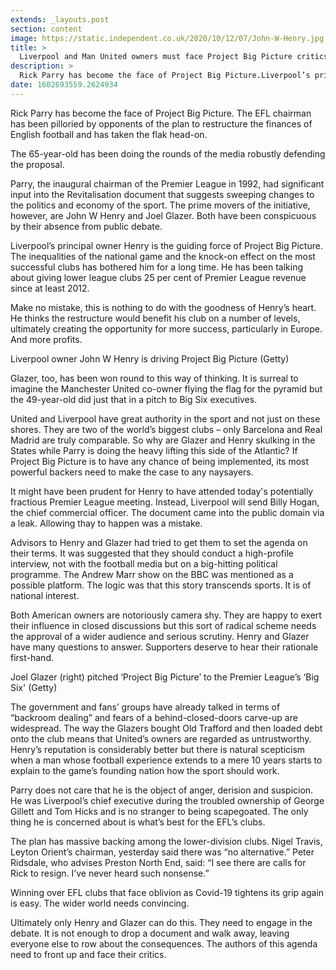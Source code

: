```yaml
--- 
extends: _layouts.post 
section: content 
image: https://static.independent.co.uk/2020/10/12/07/John-W-Henry.jpg 
title: > 
  Liverpool and Man United owners must face Project Big Picture critics after leaving Rick Parry as scapegoat 
description: > 
  Rick Parry has become the face of Project Big Picture.Liverpool’s principal owner Henry is the guiding force of Project Big Picture.He has been talking about giving lower league clubs 25 per cent of Premier League revenue since at least 2012.Liverpool owner John W Henry is driving Project Big Picture (Getty)Glazer, too, has been won round to this way of thinking.If Project Big Picture is to have any chance of being implemented, its most powerful backers need to make the case to any naysayers. 
date: 1602693559.2624934 
--- 
```

Rick Parry has become the face of Project Big Picture. The EFL chairman has been pilloried by opponents of the plan to restructure the finances of English football and has taken the flak head-on.

The 65-year-old has been doing the rounds of the media robustly defending the proposal.

Parry, the inaugural chairman of the Premier League in 1992, had significant input into the Revitalisation document that suggests sweeping changes to the politics and economy of the sport. The prime movers of the initiative, however, are John W Henry and Joel Glazer. Both have been conspicuous by their absence from public debate.

Liverpool’s principal owner Henry is the guiding force of Project Big Picture. The inequalities of the national game and the knock-on effect on the most successful clubs has bothered him for a long time. He has been talking about giving lower league clubs 25 per cent of Premier League revenue since at least 2012.

Make no mistake, this is nothing to do with the goodness of Henry’s heart. He thinks the restructure would benefit his club on a number of levels, ultimately creating the opportunity for more success, particularly in Europe. And more profits.

Liverpool owner John W Henry is driving Project Big Picture (Getty)

Glazer, too, has been won round to this way of thinking. It is surreal to imagine the Manchester United co-owner flying the flag for the pyramid but the 49-year-old did just that in a pitch to Big Six executives.

United and Liverpool have great authority in the sport and not just on these shores. They are two of the world’s biggest clubs – only Barcelona and Real Madrid are truly comparable. So why are Glazer and Henry skulking in the States while Parry is doing the heavy lifting this side of the Atlantic? If Project Big Picture is to have any chance of being implemented, its most powerful backers need to make the case to any naysayers.

It might have been prudent for Henry to have attended today's potentially fractious Premier League meeting. Instead, Liverpool will send Billy Hogan, the chief commercial officer. The document came into the public domain via a leak. Allowing thay to happen was a mistake.

Advisors to Henry and Glazer had tried to get them to set the agenda on their terms. It was suggested that they should conduct a high-profile interview, not with the football media but on a big-hitting political programme. The Andrew Marr show on the BBC was mentioned as a possible platform. The logic was that this story transcends sports. It is of national interest.

Both American owners are notoriously camera shy. They are happy to exert their influence in closed discussions but this sort of radical scheme needs the approval of a wider audience and serious scrutiny. Henry and Glazer have many questions to answer. Supporters deserve to hear their rationale first-hand.

Joel Glazer (right) pitched ‘Project Big Picture’ to the Premier League’s ‘Big Six' (Getty)

The government and fans’ groups have already talked in terms of “backroom dealing” and fears of a behind-closed-doors carve-up are widespread. The way the Glazers bought Old Trafford and then loaded debt onto the club means that United’s owners are regarded as untrustworthy. Henry’s reputation is considerably better but there is natural scepticism when a man whose football experience extends to a mere 10 years starts to explain to the game’s founding nation how the sport should work.

Parry does not care that he is the object of anger, derision and suspicion. He was Liverpool’s chief executive during the troubled ownership of George Gillett and Tom Hicks and is no stranger to being scapegoated. The only thing he is concerned about is what’s best for the EFL’s clubs.

The plan has massive backing among the lower-division clubs. Nigel Travis, Leyton Orient’s chairman, yesterday said there was “no alternative.” Peter Ridsdale, who advises Preston North End, said: “I see there are calls for Rick to resign. I’ve never heard such nonsense.”

Winning over EFL clubs that face oblivion as Covid-19 tightens its grip again is easy. The wider world needs convincing.

Ultimately only Henry and Glazer can do this. They need to engage in the debate. It is not enough to drop a document and walk away, leaving everyone else to row about the consequences. The authors of this agenda need to front up and face their critics.